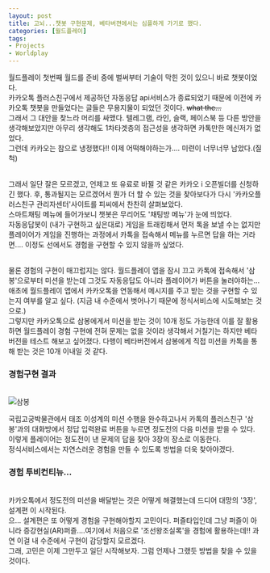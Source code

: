 ```yaml
---
layout: post
title: 고뇌...챗봇 구현문제, 베타버젼에서는 심플하게 가기로 했다.
categories: [월드플레이]
tags: 
- Projects
- Worldplay
---
```


월드플레이 첫번째 월드를 준비 중에 벌써부터 기술이 막힌 것이 있으니 바로 챗봇이었다. 
<br>카카오톡 플러스친구에서 제공하던 자동응답 api서비스가 종료되었기 때문에 이전에 카카오톡 챗봇을 만들었다는 글들은 무용지물이 되었던 것이다. ~~what the...~~
<br>그래서 그 대안을 찾느라 머리를 싸맸다. 텔레그램, 라인, 슬랙, 페이스북 등 다른 방안을 생각해보았지만 아무리 생각해도 1차타겟층의 접근성을 생각하면 카톡만한 메신저가 없었다. 
<br>그런데 카카오는 참으로 냉정했다!! 이제 어떡해야하는가.... 미련이 너무너무 남았다.(질척)

<br>그래서 일단 잘은 모르겠고, 언제고 또 유료로 바뀔 것 같은 카카오 i 오픈빌더를 신청하긴 했다. 후, 통과될지는 모르겠어서 뭔가 더 할 수 있는 것을 찾아보다가 다시 '카카오플러스친구 관리자센터'사이트를 피씨에서 찬찬히 살펴보았다. <br>스마트채팅 메뉴에 들어가보니 챗봇은 무리어도 '채팅방 메뉴'가 눈에 띄었다. 
<br>자동응답봇이 (내가 구현하고 싶은대로) 게임을 트래킹해서 먼저 톡을 보낼 수는 없지만 플레이어가 게임을 진행하는 과정에서 카톡을 접속해서 메뉴를 누르면 답을 하는 거라면.... 이정도 선에서도 경험을 구현할 수 있지 않을까 싶었다. 

<br>물론 경험의 구현이 매끄럽지는 않다. 월드플레이 앱을 잠시 끄고 카톡에 접속해서 '삼봉'으로부터 미션을 받는데 그것도 자동응답도 아니라 플레이어가 버튼을 눌러야하는... 애초에 월드플레이 앱에서 카카오톡을 연동해서 메시지를 주고 받는 것을 구현할 수 있는지 여부를 알고 싶다. (지금 내 수준에서 벗어나기 때문에 정식서비스에 시도해보는 것으로.)
<br>그렇지만 카카오톡으로 삼봉에게서 미션을 받는 것이 10개 정도 가능한데 이를 잘 활용하면 월드플레이 경험 구현에 전혀 문제는 없을 것이라 생각해서 거칠기는 하지만 베타버전을 테스트 해보고 싶어졌다. 다행이 베타버전에서 삼봉에게 직접 미션을 카톡을 통해 받는 것은 10개 이내일 것 같다. 
<br>
### 경험구현 결과
<br> ![삼봉]()

국립고궁박물관에서 태조 이성계의 미션 수행을 완수하고나서 카톡의 플러스친구 '삼봉'과의 대화방에서 정답 입력완료 버튼을 누르면 정도전의 다음 미션을 받을 수 있다. <br> 이렇게 플레이어는 정도전이 낸 문제의 답을 찾아 3장의 장소로 이동한다. <br>정식서비스에서는 자연스러운 경험을 만들 수 있도록 방법을 더욱 찾아야겠다.

### 경험 투비컨티뉴...

<br>카카오톡에서 정도전의 미션을 배달받는 것은 어떻게 해결했는데 드디어 대망의 '3장', 설계편 이 시작된다. 
<br>으... 설계편은 또 어떻게 경험을 구현해야할지 고민이다. 퍼즐타입인데 그냥 퍼즐이 아니라 증강현실(AR)퍼즐....여기에서 처음으로 '조선왕조실록'을 경험에 활용하는데!! 과연 이걸 내 수준에서 구현이 감당할지 모르겠다. 
<br>그래, 고민은 이제 그만두고 일단 시작해보자. 그럼 언제나 그랬듯 방법을 찾을 수 있을 것이다. 
